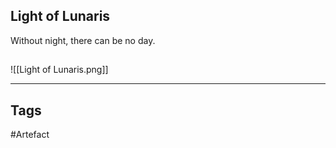 ## Light of Lunaris
Without night, there can be no day.
## 
![[Light of Lunaris.png]]

---
## Tags
#Artefact